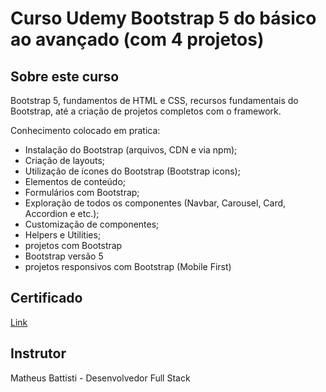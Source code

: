 # Curso Udemy Bootstrap 5 do básico ao avançado (com 4 projetos)

## Sobre este curso

Bootstrap 5, fundamentos de HTML e CSS, recursos fundamentais do Bootstrap, até a criação de projetos completos com o framework.
 
Conhecimento colocado em pratica:
* Instalação do Bootstrap (arquivos, CDN e via npm);
* Criação de layouts;
* Utilização de ícones do Bootstrap (Bootstrap icons);
* Elementos de conteúdo;
* Formulários com Bootstrap;
* Exploração de todos os componentes (Navbar, Carousel, Card, Accordion e etc.);
* Customização de componentes;
* Helpers e Utilities;
* projetos com Bootstrap
* Bootstrap versão 5
* projetos responsivos com Bootstrap (Mobile First)

## Certificado
[Link](https://www.udemy.com/certificate/UC-d1f19be6-0dac-43a6-9b54-f96242a25579/)

## Instrutor
Matheus Battisti - Desenvolvedor Full Stack

